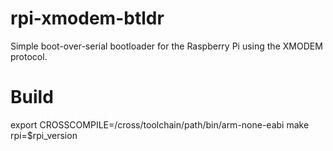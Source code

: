 rpi-xmodem-btldr
==========

Simple boot-over-serial bootloader for the Raspberry Pi using the XMODEM protocol.

Build
=====

export CROSSCOMPILE=/cross/toolchain/path/bin/arm-none-eabi
make rpi=$rpi_version
